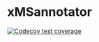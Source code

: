 # xMSannotator

  <!-- badges: start -->
  [![Codecov test coverage](https://codecov.io/gh/hechth/recetox-xMSannotator/branch/main/graph/badge.svg)](https://codecov.io/gh/hechth/recetox-xMSannotator?branch=main)
  <!-- badges: end -->